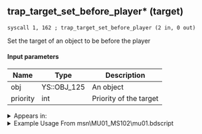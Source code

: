 ## trap_target_set_before_player* (target)

`syscall 1, 162 ; trap_target_set_before_player (2 in, 0 out)`

Set the target of an object to be before the player

#### Input parameters
| Name | Type | Description
|------|------|------------
| obj   | YS::OBJ_125   | An object
| priority   | int   | Priority of the target




<details>
	<summary>Appears in:</summary>
| filename | Entity (obj)
|----------|-------------
| msn\MU01_MS102\mu01.bdscript       |           
| msn\WI04_MS102C\wi04.bdscript       |           
| obj\B_CA010\b_ca.bdscript       | ((B) Barbossa)          
| obj\B_EX110_FRIEND\b_ex.bdscript       | ((A?) Axel)          
| obj\F_CA050\f_ca.bdscript       | ((F) Explosive barrel (CA))          
| obj\F_HB030\f_hb.bdscript       | ((F) ??? (HB))          
| obj\F_MU030\f_mu.bdscript       | ((F) ??? (MU))          
| obj\F_WI320\f_wi.bdscript       | ((F) Lilliput houses 1 (WI))          
| obj\F_WI330\f_wi.bdscript       | ((F) Lilliput houses 2 (WI))          
| obj\F_WI340\f_wi.bdscript       | ((F) Lilliput houses 3 (WI))          
| obj\F_WI350\f_wi.bdscript       | ((F) Lilliput houses 4 (WI))          
| obj\M_EX210\m_ex.bdscript       | ((M) Air Pirate)          
| obj\M_EX210_HB\m_ex.bdscript       | ((M) Aerial Viking)          
| obj\M_EX650\m_ex.bdscript       | ((M) Cannon Gun)          
| obj\M_EX650_HB\m_ex.bdscript       | ((M) Camo Cannon)          
| obj\M_EX650_TR\m_ex.bdscript       | ((M) Cannon Gun (TR))          
| obj\N_DC010_BTL\n_dc.bdscript       | ((N) Minnie (BTL) (DC))          
| obj\N_EX760_BTL_MEGARA\n_ex.bdscript       | ((N) Pete (BTL_MEGARA) (EX))          
| obj\N_EX940_BTL\n_ex.bdscript       | ((N) Riku (coat) (BTL) (EX))          
| obj\N_HE030_BTL\n_he.bdscript       | ((N) Megara (Hydra battle) (BTL) (HE))          
| obj\N_HE030_BTL_DEF\n_he.bdscript       | ((N) Megara (Pete battle) (BTL_DEF) (HE))          
| obj\N_LK020_BTL\n_lk.bdscript       | ((N) Pumba (BTL) (LK))          

</details>

<details>
	<summary>Example Usage From msn\MU01_MS102\mu01.bdscript</summary>
```plaintext
TR3:
 pushImm 19155
 syscall 1, 296 ; trap_tutorial_open (1 in, 0 out)
 gosub 8, L291
 pushFromPSp 0
 pushImm 100
 syscall 1, 114 ; trap_obj_search_by_entry (2 in, 0 out)
 pushFromPSp 0
 fetchValue 4
 syscall 1, 94 ; trap_sysobj_is_exist (1 in, 1 out)
 jz L263
 pushFromPSp 0
 pushImm 0
 syscall 1, 162 ; trap_target_set_before_player (2 in, 0 out)
 jmp L263
```
</details>

